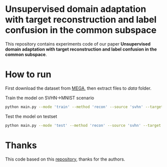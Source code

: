 # Unsupervised domain adaptation with target reconstruction and label confusion in the common subspace

This repository contains experiments code of our paper **Unsupervised domain adaptation with target reconstruction and label confusion in the common subspace**.

# How to run
First download the dataset from [MEGA](https://mega.nz/#!4eRWVCKL!sMuftfE6cRkZZdePrFoGynpevRUnpYT1MRwT0gQpx3s), then extract files to *data* folder.

Train the model on SVHN->MNIST scenario

```bash
python main.py --mode 'train' --method 'recon' --source 'svhn' --target 'mnist' 
```

Test the model on testset

```bash
python main.py --mode 'test' --method 'recon' --source 'svhn' --target 'mnist' --device '/cpu:0'
```

# Thanks 
This code based on this [repository](https://github.com/pmorerio/minimal-entropy-correlation-alignment), thanks for the authors.

